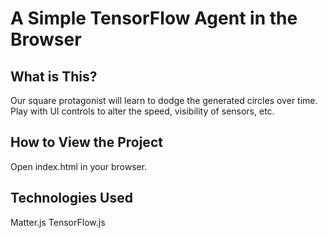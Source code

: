 # A Simple TensorFlow Agent in the Browser

## What is This?
Our square protagonist will learn to dodge the generated circles over time. Play with UI controls to alter the speed, visibility of sensors, etc.

## How to View the Project
Open index.html in your browser.

## Technologies Used
Matter.js
TensorFlow.js